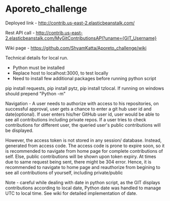 # Aporeto_challenge

Deployed link - http://contrib.us-east-2.elasticbeanstalk.com/

Rest API call - http://contrib.us-east-2.elasticbeanstalk.com/MyGitContributionsAPI?uname={GIT_Username}

Wiki page - https://github.com/ShyamKatta/Aporeto_challenge/wiki

Technical details for local run.
- Python must be installed 
- Replace host to localhost:3000, to test locally
- Need to install few additional packages before running python script

pip install requests, pip install pytz, pip install tzlocal. If running on windows should prepend "Python -m"

Navigation - A user needs to authorize with access to his repositories, on successful approval, user gets a chance to enter a git hub user id and date(optional). If user enters his/her GitHub user id, user would be able to see all contributions including private repos. If a user tries to check contributions for different user, the queried user's public contributions will be displayed.

However, the access token is not stored in any session/ database. Instead, generated from access code. The access code is prone to expire soon, so it is recommended to navigate from home page for complete contributions of self. Else, public contributions will be shown upon token expiry.
At times due to same request being sent, there might be 304 error. Hence, it is recommended to navigate to home page and reauthorize from begining to see all contributions of yourself, including private/public 

Note - careful while dealing with date in python script, as the GIT displays contributions according to local date, Python date was handled to manage UTC to local time. See wiki for detailed implementation of date.
